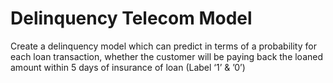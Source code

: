 # Delinquency Telecom Model

Create a delinquency model which can predict in terms of a probability for each loan transaction, whether the customer will be paying back the loaned amount within 5 days of insurance of loan 
(Label ‘1’ & ’0’)

 
